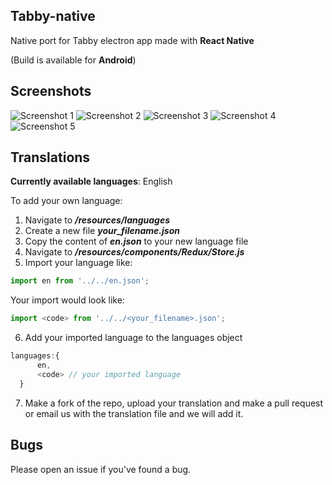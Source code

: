 ## Tabby-native

Native port for Tabby electron app made with **React Native**

(Build is available for **Android**)

## Screenshots
![Screenshot 1](/resources/screenshots/screenshot.png)
![Screenshot 2](/resources/screenshots/screenshot-1.png)
![Screenshot 3](/resources/screenshots/screenshot-2.png)
![Screenshot 4](/resources/screenshots/screenshot-3.png)
![Screenshot 5](/resources/screenshots/screenshot-4.png)
## Translations

**Currently available languages**: English

To add your own language:
  1. Navigate to ***/resources/languages***
  2. Create a new file ***your_filename.json***
  3. Copy the content of ***en.json*** to your new language file
  4. Navigate to ***/resources/components/Redux/Store.js***
  5. Import your language like:
  ```js
  import en from '../../en.json';
  ```  
  Your import would look like:
  ```js
  import <code> from '../../<your_filename>.json';
  ```  
  6. Add your imported language to the languages object
  ```js
  languages:{
        en,
        <code> // your imported language
    }
  ```
  7. Make a fork of the repo, upload your translation and make a pull request or email us with the translation file and we will add it.

## Bugs
  Please open an issue if you've found a bug. 
